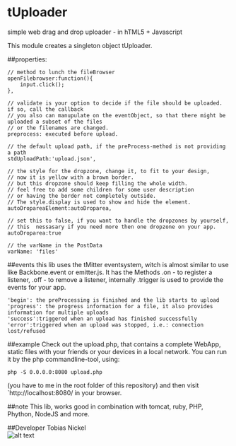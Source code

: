 # tUploader
simple web drag and drop uploader - in hTML5 + Javascript

This module creates a singleton object tUploader.

##properties:

    // method to lunch the fileBrowser
    openFilebrowser:function(){
        input.click();
    },

    // validate is your option to decide if the file should be uploaded. if so, call the callback
    // you also can manupulate on the eventObject, so that there might be uploaded a subset of the files
    // or the filenames are changed.
    preprocess: executed before upload. 
    
    // the default upload path, if the preProcess-method is not providing a path
    stdUploadPath:'upload.json',
    
    // the style for the dropzone, change it, to fit to your design, 
    // now it is yellow with a brown border.
    // but this dropzone should keep filling the whole width. 
    // feel free to add some children for some user description 
    // or having the border not completely outside.
    // The style.display is used to show and hide the element.
    autoDropareaElement:autoDroparea,
    
    // set this to false, if you want to handle the dropzones by yourself, 
    // this  nessasary if you need more then one dropzone on your app.
    autoDroparea:true
    
    // the varName in the PostData
    varName: 'files'
        
##events
this lib uses the tMitter eventsystem, witch is almost similar to use like Backbone.event or emitter.js. It has the
Methods .on - to register a listener, .off - to remove a listener, internally .trigger is used to provide the events
for your app.
    
    'begin': the preProcessing is finished and the lib starts to upload
    'progress': the progress information for a file, it also provides information for multiple uploads
    'success':triggered when an upload has finished successfully
    'error':triggered when an upload was stopped, i.e.: connection lost/refused
    
##example
Check out the upload.php, that contains a complete WebApp, static files with your friends or your devices in a local
network. You can run it by the php commandline-tool, using:

    php -S 0.0.0.0:8080 upload.php

(you have to me in the root folder of this repository) and then visit `http://localhost:8080/ in your browser.
        
        
##note
This lib, works good in combination with tomcat, ruby, PHP, Phython, NodeJS and more.

##Developer
Tobias Nickel  
![alt text](https://avatars1.githubusercontent.com/u/4189801?s=150) 
